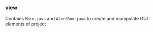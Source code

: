 ### view

Contains `Main.java` and `AlertBox.java` to create and manipulate GUI elements of project
